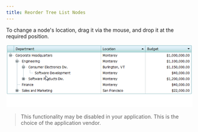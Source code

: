 ```yaml
---
title: Reorder Tree List Nodes
---
```

To change a node's location, drag it via the mouse, and drop it at the required position.

![ASPxTreeList_NodeDragDrop](../../../images/Img8911.gif)

> This functionality may be disabled in your application. This is the choice of the application vendor.